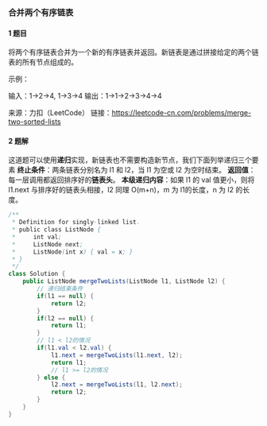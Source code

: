 ### 合并两个有序链表

#### 1 题目

将两个有序链表合并为一个新的有序链表并返回。新链表是通过拼接给定的两个链表的所有节点组成的。 

示例：

输入：1->2->4, 1->3->4
输出：1->1->2->3->4->4

来源：力扣（LeetCode）
链接：https://leetcode-cn.com/problems/merge-two-sorted-lists



#### 2 题解

这道题可以使用**递归**实现，新链表也不需要构造新节点，我们下面列举递归三个要素
**终止条件**：两条链表分别名为 l1 和 l2，当 l1 为空或 l2 为空时结束。
**返回值**：每一层调用都返回排序好的**链表头**。
**本级递归内容**：如果 l1 的 val 值更小，则将 l1.next 与排序好的链表头相接，l2 同理
O(m+n)，m 为 l1的长度，n 为 l2 的长度。



```java
/**
 * Definition for singly-linked list.
 * public class ListNode {
 *     int val;
 *     ListNode next;
 *     ListNode(int x) { val = x; }
 * }
 */
class Solution {
    public ListNode mergeTwoLists(ListNode l1, ListNode l2) {
        // 递归结束条件
        if(l1 == null) {
            return l2;
        }
        if(l2 == null) {
            return l1;
        }
		// l1 < l2的情况
        if(l1.val < l2.val) {
            l1.next = mergeTwoLists(l1.next, l2);
            return l1;
            // l1 >= l2的情况
        } else {
            l2.next = mergeTwoLists(l1, l2.next);
            return l2;
        }
    }
}
```





















